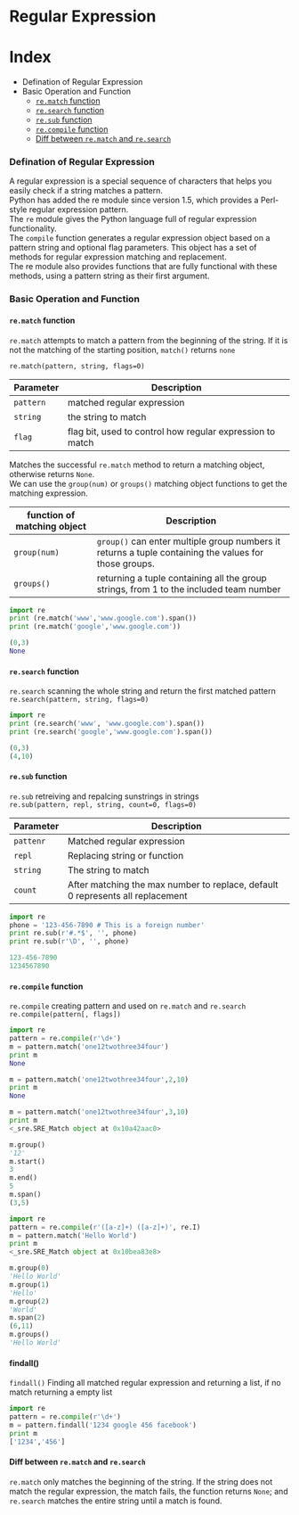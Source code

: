 Regular Expression
===

Index
===

* Defination of Regular Expression
* Basic Operation and Function
  * [`re.match` function](#rematch-function)
  * [`re.search` function](#research-function)
  * [`re.sub` function](#resub-function)
  * [`re.compile` function](#recompile-function)
  * [Diff between `re.match` and `re.search`](#diff-between-rematch-and-research)


### Defination of Regular Expression
A regular expression is a special sequence of characters that helps you easily check if a string matches a pattern.</br>
Python has added the re module since version 1.5, which provides a Perl-style regular expression pattern.</br>
The `re` module gives the Python language full of regular expression functionality.</br>
The `compile` function generates a regular expression object based on a pattern string and optional flag parameters. This object has a set of methods for regular expression matching and replacement.</br>
The re module also provides functions that are fully functional with these methods, using a pattern string as their first argument.

### Basic Operation and Function
#### `re.match` function
`re.match` attempts to match a pattern from the beginning of the string. If it is not the matching of the starting position, `match()` returns `none`</br>

`re.match(pattern, string, flags=0)`

|<center>Parameter</center>|<center>Description</center>|
|----------        |------------         |
| `pattern`        |matched regular expression|
| `string`         |the string to match|
| `flag`           |flag bit, used to control how regular expression to match|

Matches the successful `re.match` method to return a matching object, otherwise returns `None`.</br>
We can use the `group(num)` or `groups()` matching object functions to get the matching expression.
</br>

|<center>function of matching object</center>|<center>Description</center>|
|----------        |--------------        |
|`group(num)`      |`group()` can enter multiple group numbers it returns a tuple containing the values for those groups.|
|`groups()`        |returning a tuple containing all the group strings, from 1 to the included team number|

```python
import re
print (re.match('www','www.google.com').span())
print (re.match('google','www.google.com'))

(0,3)
None
```
#### `re.search` function
`re.search` scanning the whole string and return the first matched pattern
`re.search(pattern, string, flags=0)`

```python
import re
print (re.search('www', 'www.google.com').span())
print (re.search('google','www.google.com').span())

(0,3)
(4,10)
```

#### `re.sub` function
`re.sub` retreiving and repalcing sunstrings in strings</br>
`re.sub(pattern, repl, string, count=0, flags=0)`

|<center>Parameter</center>|<center>Description</center>|
|-------------             |---------                   |
|`pattenr`                 |Matched regular expression  |
|`repl`                    |Replacing string or function|
|`string`                  |The string to match         |
|`count`                   |After matching the max number to replace, default 0 represents all replacement|

```python
import re
phone = '123-456-7890 # This is a foreign number'
print re.sub(r'#.*$', '', phone)
print re.sub(r'\D', '', phone)

123-456-7890
1234567890
```
#### `re.compile` function
`re.compile` creating pattern and used on `re.match` and `re.search`</br>
`re.compile(pattern[, flags])`
```python
import re
pattern = re.compile(r'\d+')
m = pattern.match('one12twothree34four')
print m
None

m = pattern.match('one12twothree34four',2,10)
print m
None

m = pattern.match('one12twothree34four',3,10)
print m
<_sre.SRE_Match object at 0x10a42aac0>

m.group()
'12'
m.start()
3
m.end()
5
m.span()
(3,5)
```
```python
import re
pattern = re.compile(r'([a-z]+) ([a-z]+)', re.I)
m = pattern.match('Hello World')
print m
<_sre.SRE_Match object at 0x10bea83e8>

m.group(0)
'Hello World'
m.group(1)
'Hello'
m.group(2)
'World'
m.span(2)
(6,11)
m.groups()
'Hello World'
```
#### findall()
`findall()` Finding all matched regular expression and returning a list, if no match returning a empty list
```python
import re
pattern = re.compile(r'\d+')
m = pattern.findall('1234 google 456 facebook')
print m
['1234','456']
```


#### Diff between `re.match` and `re.search`
`re.match` only matches the beginning of the string. If the string does not match the regular expression, the match fails, the function returns `None`; and `re.search` matches the entire string until a match is found.









